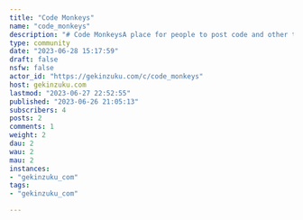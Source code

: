 ```yaml
---
title: "Code Monkeys" 
name: "code_monkeys"
description: "# Code MonkeysA place for people to post code and other techy stuff"
type: community
date: "2023-06-28 15:17:59"
draft: false
nsfw: false
actor_id: "https://gekinzuku.com/c/code_monkeys"
host: gekinzuku.com
lastmod: "2023-06-27 22:52:55"
published: "2023-06-26 21:05:13"
subscribers: 4
posts: 2
comments: 1
weight: 2
dau: 2
wau: 2
mau: 2
instances:
- "gekinzuku_com"
tags: 
- "gekinzuku_com"

---
```

